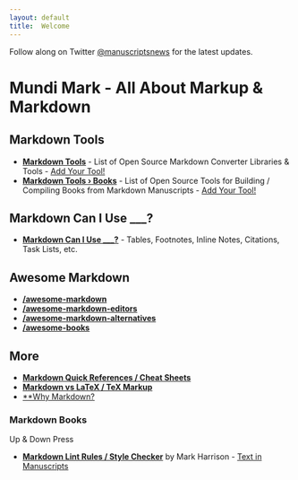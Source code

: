 ```yaml
---
layout: default
title:  Welcome
---
```


Follow along on Twitter [@manuscriptsnews](https://twitter.com/manuscriptsnews) for the latest updates.

# Mundi Mark - All About Markup & Markdown


## Markdown Tools

- [**Markdown Tools**](http://mundimark.github.io/markdown-tools) - List of Open Source Markdown Converter Libraries & Tools - [Add Your Tool!](https://github.com/mundimark/markdown-tools)
- [**Markdown Tools › Books**](http://mundimark.github.io/markdown-tools-books) - List of Open Source Tools for Building / Compiling Books from Markdown Manuscripts - [Add Your Tool!](https://github.com/mundimark/markdown-tools-books)


## Markdown Can I Use \_\_\_?

- [**Markdown Can I Use \_\_\_?**](http://mundimark.github.io/markdown-can-i-use) - Tables, Footnotes, Inline Notes, Citations, Task Lists, etc.

<!-- todo: check best way to escape triple ___ - escape needed? before ? char ?? -->


## Awesome Markdown

- [**/awesome-markdown**](https://github.com/mundimark/awesome-markdown)
- [**/awesome-markdown-editors**](https://github.com/mundimark/awesome-markdown-editors)
- [**/awesome-markdown-alternatives**](https://github.com/mundimark/awesome-markdown-alternatives)
- [**/awesome-books**](https://github.com/mundimark/awesome-books)


## More

- [**Markdown Quick References / Cheat Sheets**](https://github.com/mundimark/quickrefs)
- [**Markdown vs LaTeX / TeX Markup**](https://github.com/mundimark/markdown-vs-latex)
- [**Why Markdown?](https://github.com/mundimark/why-markdown)


### Markdown Books

Up & Down Press

- [**Markdown Lint Rules / Style Checker**](http://updownpress.github.io/markdown-lint) by Mark Harrison   - [Text in Manuscripts](https://github.com/updownpress/markdown-lint)
